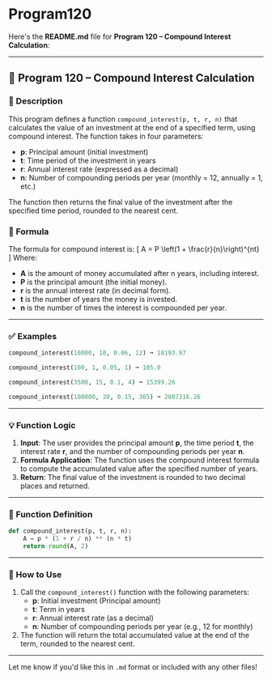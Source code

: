 # Program120
Here's the **README.md** file for **Program 120 – Compound Interest Calculation**:

---

## 📘 Program 120 – Compound Interest Calculation

### 📝 Description  

This program defines a function `compound_interest(p, t, r, n)` that calculates the value of an investment at the end of a specified term, using compound interest. The function takes in four parameters:

- **p**: Principal amount (initial investment)
- **t**: Time period of the investment in years
- **r**: Annual interest rate (expressed as a decimal)
- **n**: Number of compounding periods per year (monthly = 12, annually = 1, etc.)

The function then returns the final value of the investment after the specified time period, rounded to the nearest cent.

### 🌱 Formula

The formula for compound interest is:
\[
A = P \left(1 + \frac{r}{n}\right)^{nt}
\]
Where:

- **A** is the amount of money accumulated after n years, including interest.
- **P** is the principal amount (the initial money).
- **r** is the annual interest rate (in decimal form).
- **t** is the number of years the money is invested.
- **n** is the number of times the interest is compounded per year.

---

### ✅ Examples

```python
compound_interest(10000, 10, 0.06, 12) ➞ 18193.97

compound_interest(100, 1, 0.05, 1) ➞ 105.0

compound_interest(3500, 15, 0.1, 4) ➞ 15399.26

compound_interest(100000, 20, 0.15, 365) ➞ 2007316.26
```

---

### 💡 Function Logic

1. **Input**: The user provides the principal amount **p**, the time period **t**, the interest rate **r**, and the number of compounding periods per year **n**.
2. **Formula Application**: The function uses the compound interest formula to compute the accumulated value after the specified number of years.
3. **Return**: The final value of the investment is rounded to two decimal places and returned.

---

### 🧠 Function Definition

```python
def compound_interest(p, t, r, n):
    A = p * (1 + r / n) ** (n * t)
    return round(A, 2)
```

---

### 🔁 How to Use

1. Call the `compound_interest()` function with the following parameters:
   - **p**: Initial investment (Principal amount)
   - **t**: Term in years
   - **r**: Annual interest rate (as a decimal)
   - **n**: Number of compounding periods per year (e.g., 12 for monthly)
2. The function will return the total accumulated value at the end of the term, rounded to the nearest cent.

---

Let me know if you'd like this in `.md` format or included with any other files!
